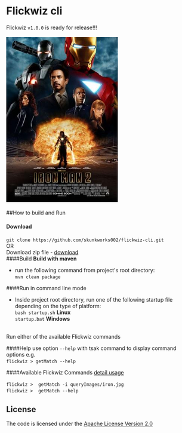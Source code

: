 # Flickwiz cli
Flickwiz `v1.0.0` is ready for release!!!
<br><br>
![GUI](queryImages/iron.jpg)
<br></br>
##How to build and Run
#### Download
`git clone https://github.com/skunkworks002/flickwiz-cli.git`
<br>OR<br>
Download zip file - [download](https://github.com/skunkworks002/flickwiz-cli/archive/master.zip)
<br>
####Build
**Build with maven**<br>
* run the following command from project's root directory:<br>
`mvn clean package`


####Run in command line mode
* Inside project root directory, run one of the following startup file depending on the type of platform:<br> 
`bash startup.sh` **Linux**<br>
`startup.bat` **Windows**
<br><br>

Run either of the available Flickwiz commands</b>

####Help
use option `--help` with tsak command to display command options e.g.<br>
`flickwiz > getMatch --help`


####Available Flickwiz Commands [detail usage](https://github.com/skunkworks002/flickwiz-cli/wiki/Command-Line-Usage)

`flickwiz >  getMatch -i queryImages/iron.jpg`<br>
`flickwiz >  getMatch --help`<br>


## License
The code is licensed under the [Apache License Version 2.0](http://www.apache.org/licenses/LICENSE-2.0)


